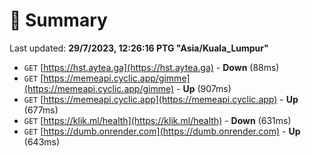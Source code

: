 # 📖 Summary
Last updated: **29/7/2023, 12:26:16 PTG "Asia/Kuala_Lumpur"**

- `GET` [https://hst.aytea.ga](https://hst.aytea.ga) - **Down** (88ms)
- `GET` [https://memeapi.cyclic.app/gimme](https://memeapi.cyclic.app/gimme) - **Up** (907ms)
- `GET` [https://memeapi.cyclic.app](https://memeapi.cyclic.app) - **Up** (677ms)
- `GET` [https://klik.ml/health](https://klik.ml/health) - **Down** (631ms)
- `GET` [https://dumb.onrender.com](https://dumb.onrender.com) - **Up** (643ms)
